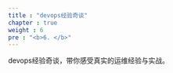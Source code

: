 ```yaml
---
title : "devops经验奇谈"
chapter : true
weight : 6 
pre : "<b>6. </b>"
---
```


devops经验奇谈，带你感受真实的运维经验与实战。


